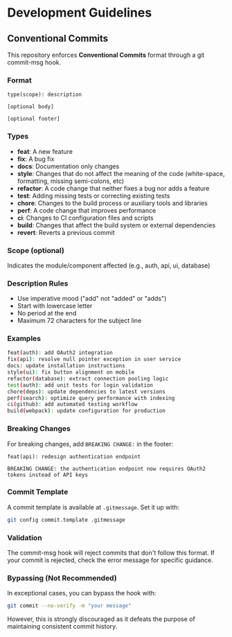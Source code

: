 # Development Guidelines

## Conventional Commits

This repository enforces **Conventional Commits** format through a git commit-msg hook.

### Format
```
type(scope): description

[optional body]

[optional footer]
```

### Types
- **feat**: A new feature
- **fix**: A bug fix
- **docs**: Documentation only changes
- **style**: Changes that do not affect the meaning of the code (white-space, formatting, missing semi-colons, etc)
- **refactor**: A code change that neither fixes a bug nor adds a feature
- **test**: Adding missing tests or correcting existing tests
- **chore**: Changes to the build process or auxiliary tools and libraries
- **perf**: A code change that improves performance
- **ci**: Changes to CI configuration files and scripts
- **build**: Changes that affect the build system or external dependencies
- **revert**: Reverts a previous commit

### Scope (optional)
Indicates the module/component affected (e.g., auth, api, ui, database)

### Description Rules
- Use imperative mood ("add" not "added" or "adds")
- Start with lowercase letter
- No period at the end
- Maximum 72 characters for the subject line

### Examples
```bash
feat(auth): add OAuth2 integration
fix(api): resolve null pointer exception in user service
docs: update installation instructions
style(ui): fix button alignment on mobile
refactor(database): extract connection pooling logic
test(auth): add unit tests for login validation
chore(deps): update dependencies to latest versions
perf(search): optimize query performance with indexing
ci(github): add automated testing workflow
build(webpack): update configuration for production
```

### Breaking Changes
For breaking changes, add `BREAKING CHANGE:` in the footer:
```
feat(api): redesign authentication endpoint

BREAKING CHANGE: the authentication endpoint now requires OAuth2 tokens instead of API keys
```

### Commit Template
A commit template is available at `.gitmessage`. Set it up with:
```bash
git config commit.template .gitmessage
```

### Validation
The commit-msg hook will reject commits that don't follow this format. If your commit is rejected, check the error message for specific guidance.

### Bypassing (Not Recommended)
In exceptional cases, you can bypass the hook with:
```bash
git commit --no-verify -m "your message"
```
However, this is strongly discouraged as it defeats the purpose of maintaining consistent commit history.